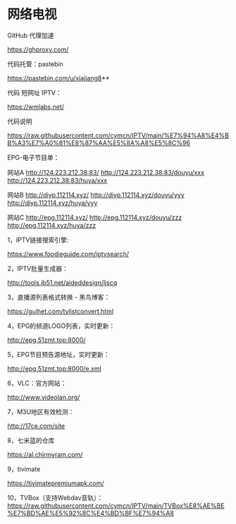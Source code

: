 # 网络电视


GitHub 代理加速

https://ghproxy.com/

代码托管：pastebin                       

https://pastebin.com/u/xiajiang8**    

代码 短网址 IPTV：

https://wmlabs.net/

代码说明

https://raw.githubusercontent.com/cymcn/IPTV/main/%E7%94%A8%E4%BB%A3%E7%A0%81%E8%87%AA%E5%8A%A8%E5%8C%96


EPG-电子节目单：

 网站A
 http://124.223.212.38:83/
 http://124.223.212.38:83/douyu/xxx
 http://124.223.212.38:83/huya/xxx

 网站B
 http://diyp.112114.xyz/
 http://diyp.112114.xyz/douyu/yyy
 http://diyp.112114.xyz/huya/yyy

 网站C
 http://epg.112114.xyz/
 http://epg.112114.xyz/douyu/zzz
 http://epg.112114.xyz/huya/zzz







1，IPTV链接搜索引擎:

https://www.foodieguide.com/iptvsearch/



2，IPTV批量生成器：

http://tools.jb51.net/aideddesign/ljscq


3，直播源列表格式转换 - 黑鸟博客：

https://guihet.com/tvlistconvert.html

4，EPG的频道LOGO列表，实时更新：

http://epg.51zmt.top:8000/

5，EPG节目预告源地址，实时更新：

http://epg.51zmt.top:8000/e.xml

6，VLC：官方网站：

http://www.videolan.org/

7，M3U地区有效检测：

http://17ce.com/site

8，七米蓝的仓库

https://al.chirmyram.com/

9，tivimate

https://tivimatepremiumapk.com/
 

10，TVBox（支持Webdav音轨）：
https://raw.githubusercontent.com/cymcn/IPTV/main/TVBox%E8%AE%BE%E7%BD%AE%E5%92%8C%E4%BD%BF%E7%94%A8
 
 
 
 
